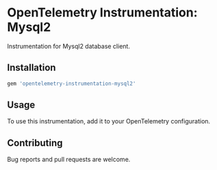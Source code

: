 # OpenTelemetry Instrumentation: Mysql2

Instrumentation for Mysql2 database client.

## Installation

```ruby
gem 'opentelemetry-instrumentation-mysql2'
```

## Usage

To use this instrumentation, add it to your OpenTelemetry configuration.

## Contributing

Bug reports and pull requests are welcome.
